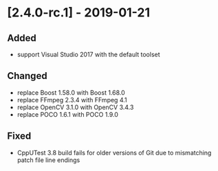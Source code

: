 # [2.4.0-rc.1] - 2019-01-21

## Added
- support Visual Studio 2017 with the default toolset

## Changed
- replace Boost 1.58.0 with Boost 1.68.0
- replace FFmpeg 2.3.4 with FFmpeg 4.1
- replace OpenCV 3.1.0 with OpenCV 3.4.3
- replace POCO 1.6.1 with POCO 1.9.0

## Fixed
- CppUTest 3.8 build fails for older versions of Git due to mismatching patch file line endings